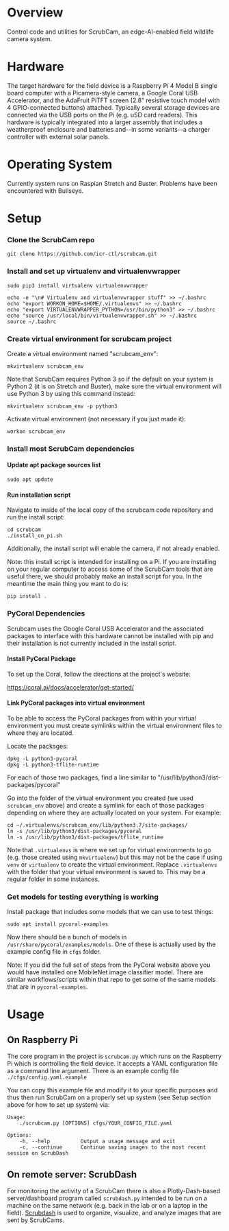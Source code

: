 # Overview

Control code and utilities for ScrubCam, an edge-AI-enabled field
wildlife camera system.

# Hardware

The target hardware for the field device is a Raspberry Pi 4 Model B
single board computer with a Picamera-style camera, a Google Coral USB
Accelerator, and the AdaFruit PiTFT screen (2.8" resistive touch model
with 4 GPIO-connected buttons) attached. Typically several storage
devices are connected via the USB ports on the Pi (e.g. uSD card
readers). This hardware is typically integrated into a larger assembly
that includes a weatherproof enclosure and batteries and--in some
variants--a charger controller with external solar panels.

# Operating System

Currently system runs on Raspian Stretch and Buster.  Problems have
been encountered with Bullseye.

# Setup

### Clone the ScrubCam repo

    git clone https://github.com/icr-ctl/scrubcam.git

### Install and set up virtualenv and virtualenvwrapper 

    sudo pip3 install virtualenv virtualenvwrapper

    echo -e "\n# Virtualenv and virtualenvwrapper stuff" >> ~/.bashrc
    echo "export WORKON_HOME=$HOME/.virtualenvs" >> ~/.bashrc
    echo "export VIRTUALENVWRAPPER_PYTHON=/usr/bin/python3" >> ~/.bashrc
    echo "source /usr/local/bin/virtualenvwrapper.sh" >> ~/.bashrc
    source ~/.bashrc

### Create virtual environment for scrubcam project

Create a virtual environment named "scrubcam_env":

    mkvirtualenv scrubcam_env

Note that ScrubCam requires Python 3 so if the default on your system is
Python 2 (it is on Stretch and Buster), make sure the virtual
environment will use Python 3 by using this command instead:

    mkvirtualenv scrubcam_env -p python3

Activate virtual environment (not necessary if you just made it):

    workon scrubcam_env

### Install most ScrubCam dependencies

#### Update apt package sources list

    sudo apt update

#### Run installation script

Navigate to inside of the local copy of the scrubcam code repository
and run the install script:

    cd scrubcam
    ./install_on_pi.sh

Additionally, the install script will enable the camera, if not
already enabled.

Note: this install script is intended for installing on a Pi.  If you
are installing on your regular computer to access some of the ScrubCam
tools that are useful there, we should probably make an install script
for you. In the meantime the main thing you want to do is:

    pip install .

### PyCoral Dependencies

Scrubcam uses the Google Coral USB Accelerator and the associated
packages to interface with this hardware cannot be installed with pip
and their installation is not currently included in the install
script.

#### Install PyCoral Package 

To set up the Coral, follow the directions at the project's website:

https://coral.ai/docs/accelerator/get-started/

#### Link PyCoral packages into virtual environment

To be able to access the PyCoral packages from within your virtual
environment you must create symlinks within the virtual environment
files to where they are located.

Locate the packages:
    
    dpkg -L python3-pycoral
    dpkg -L python3-tflite-runtime

For each of those two packages, find a line similar to
"/usr/lib/python3/dist-packages/pycoral"

Go into the folder of the virtual environment you created (we used
`scrubcam_env` above) and create a symlink for each of those packages
depending on where they are actually located on your system.  For
example:

    cd ~/.virtualenvs/scrubcam_env/lib/python3.7/site-packages/
    ln -s /usr/lib/python3/dist-packages/pycoral
    ln -s /usr/lib/python3/dist-packages/tflite_runtime

Note that `.virtualenvs` is where we set up for virtual environments
to go (e.g. those created using `mkvirtualenv`) but this may not be
the case if using `venv` or `virtualenv` to create the virtual
environment. Replace `.virtualenvs` with the folder that your virtual
environment is saved to. This may be a regular folder in some
instances.
    
### Get models for testing everything is working

Install package that includes some models that we can use to test
things: 

    sudo apt install pycoral-examples

Now there should be a bunch of models in
`/usr/share/pycoral/examples/models`.  One of these is actually used
by the example config file in `cfgs` folder.

Note: If you did the full set of steps from the PyCoral website above
you would have installed one MobileNet image classifier model. There
are similar workflows/scripts within that repo to get some of the same
models that are in `pycoral-examples`.

# Usage

## On Raspberry Pi 

The core program in the project is `scrubcam.py` which runs on the
Raspberry Pi which is controlling the field device. It accepts a YAML
configuration file as a command line argument. There is an example
config file `./cfgs/config.yaml.example`

You can copy this example file and modify it to your specific purposes
and thus then run ScrubCam on a properly set up system (see Setup
section above for how to set up system) via:

```
Usage:
    ./scrubcam.py [OPTIONS] cfgs/YOUR_CONFIG_FILE.yaml
    
Options:
    -h, --help          Output a usage message and exit
    -c, --continue      Continue saving images to the most recent session on ScrubDash
```

## On remote server: ScrubDash

For monitoring the activity of a ScrubCam there is also a
Plotly-Dash-based server/dashboard program called `scrubdash.py`
intended to be run on a machine on the same network (e.g. back in the
lab or on a laptop in the
field). [Scrubdash](https://github.com/icr-ctl/scrubdash) is used to
organize, visualize, and analyze images that are sent by ScrubCams.


